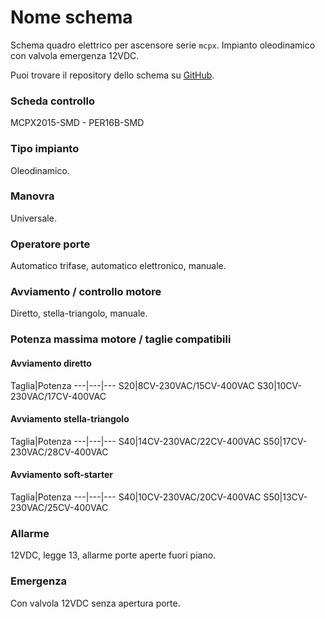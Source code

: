 # Nome schema

Schema quadro elettrico per ascensore serie `mcpx`. Impianto oleodinamico con valvola emergenza 12VDC.

Puoi trovare il repository dello schema su
<a href="https://github.com/eca-automs/MC-OL12" target="_blank">GitHub</a>.

### Scheda controllo
MCPX2015-SMD - PER16B-SMD

### Tipo impianto
Oleodinamico.

### Manovra
Universale.

### Operatore porte
Automatico trifase, automatico elettronico, manuale.

### Avviamento / controllo motore
Diretto, stella-triangolo, manuale.

### Potenza massima motore / taglie compatibili

#### Avviamento diretto
Taglia|Potenza
---|---|---
S20|8CV-230VAC/15CV-400VAC
S30|10CV-230VAC/17CV-400VAC

#### Avviamento stella-triangolo
Taglia|Potenza
---|---|---
S40|14CV-230VAC/22CV-400VAC
S50|17CV-230VAC/28CV-400VAC

#### Avviamento soft-starter
Taglia|Potenza
---|---|---
S40|10CV-230VAC/20CV-400VAC
S50|13CV-230VAC/25CV-400VAC

### Allarme
12VDC, legge 13, allarme porte aperte fuori piano.

### Emergenza
Con valvola 12VDC senza apertura porte.
